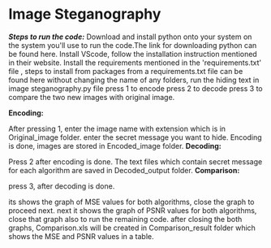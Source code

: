 # Image Steganography
***Steps to run the code:***
Download and install python onto your system on the system you'll use to run the code.The link for downloading python can be found here.
Install VScode, follow the installation instruction mentioned in their website.
Install the requirements mentioned in the 'requirements.txt' file , steps to install from packages from a requirements.txt file can be found here
without changing the name of any folders, run the hiding text in image steganography.py file
press 1 to encode
press 2 to decode
press 3 to compare the two new images with original image.

**Encoding:**

After pressing 1, enter the image name with extension which is in Original_image folder.
enter the secret message you want to hide.
Encoding is done, images are stored in Encoded_image folder.
**Decoding:**

Press 2 after encoding is done.
The text files which contain secret message for each algorithm are saved in Decoded_output folder.
**Comparison:**

press 3, after decoding is done.

its shows the graph of MSE values for both algorithms, close the graph to proceed next.
next it shows the graph of PSNR values for both algorithms, close that graph also to run the remaining code.
after closing the both graphs, Comparison.xls will be created in Comparison_result folder which shows the MSE and PSNR values in a table.
